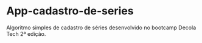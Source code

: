 # App-cadastro-de-series
Algoritmo simples de cadastro de séries desenvolvido no bootcamp Decola Tech 2ª edição.

